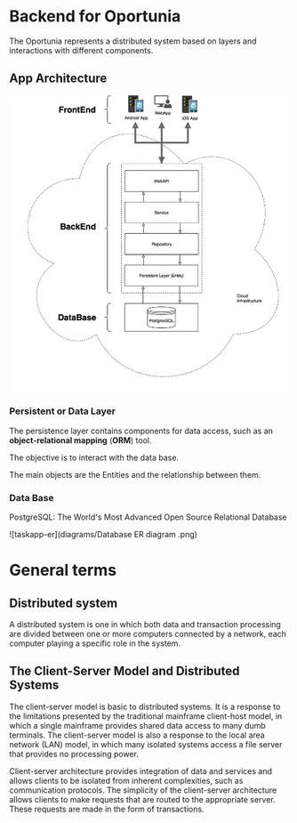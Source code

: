 # Backend for Oportunia
The Oportunia represents a distributed system based on layers and interactions with different components.

## App Architecture

![OportuniaApp_System](diagrams/TaskApp_System.png)


### Persistent or Data Layer

The persistence layer contains components for data access, such as an **object-relational mapping** (**ORM**) tool.

The objective is to interact with the data base.

The main objects are the Entities and the relationship between them.

### Data Base

PostgreSQL: The World's Most Advanced Open Source Relational Database

![taskapp-er](diagrams/Database ER diagram .png)

# General terms

## Distributed system

A distributed system is one in which both data and transaction processing are divided between one or more computers connected by a network, each computer playing a specific role in the system.
## The Client-Server Model and Distributed Systems
The client-server model is basic to distributed systems. It is a response to the limitations presented by the traditional mainframe client-host model, in which a single mainframe provides shared data access to many dumb terminals. The client-server model is also a response to the local area network (LAN) model, in which many isolated systems access a file server that provides no processing power.

Client-server architecture provides integration of data and services and allows clients to be isolated from inherent complexities, such as communication protocols. The simplicity of the client-server architecture allows clients to make requests that are routed to the appropriate server. These requests are made in the form of transactions.
